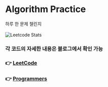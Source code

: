 # Algorithm Practice
하루 한 문제 챌린지
<br></br>
![Leetcode Stats](https://leetcard.jacoblin.cool/laewonjeong?theme=dark&ext=heatmap)
### 각 코드의 자세한 내용은 블로그에서 확인 가능
### 👉 [LeetCode](https://laewonjeong.tistory.com/category/%EC%95%8C%EA%B3%A0%EB%A6%AC%EC%A6%98/LeetCode)
### 👉 [Programmers](https://laewonjeong.tistory.com/category/%EC%95%8C%EA%B3%A0%EB%A6%AC%EC%A6%98/%ED%94%84%EB%A1%9C%EA%B7%B8%EB%9E%98%EB%A8%B8%EC%8A%A4)
